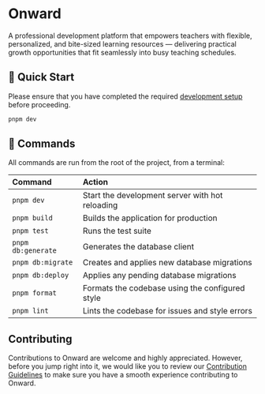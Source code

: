 # Onward

A professional development platform that empowers teachers with flexible, personalized, and bite-sized learning resources — delivering practical growth opportunities that fit seamlessly into busy teaching schedules.

## 🚀 Quick Start

Please ensure that you have completed the required [development setup](./CONTRIBUTING.md#development-setup) before proceeding.

```sh
pnpm dev
```

## 🧞 Commands

All commands are run from the root of the project, from a terminal:

| Command            | Action                                          |
| :----------------- | :---------------------------------------------- |
| `pnpm dev`         | Start the development server with hot reloading |
| `pnpm build`       | Builds the application for production           |
| `pnpm test`        | Runs the test suite                             |
| `pnpm db:generate` | Generates the database client                   |
| `pnpm db:migrate`  | Creates and applies new database migrations     |
| `pnpm db:deploy`   | Applies any pending database migrations         |
| `pnpm format`      | Formats the codebase using the configured style |
| `pnpm lint`        | Lints the codebase for issues and style errors  |

## Contributing

Contributions to Onward are welcome and highly appreciated. However, before you jump right into it, we would like you to review our [Contribution Guidelines](./CONTRIBUTING.md) to make sure you have a smooth experience contributing to Onward.
